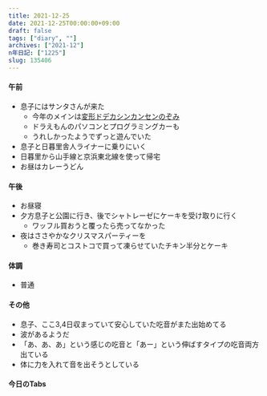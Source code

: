 ```yaml
---
title: 2021-12-25
date: 2021-12-25T00:00:00+09:00
draft: false
tags: ["diary", ""]
archives: ["2021-12"]
n年日記: ["1225"]
slug: 135406
---
```

#### 午前
- 息子にはサンタさんが来た
  - 今年のメインは[変形ドデカシンカンセンのぞみ](https://www.takaratomy.co.jp/products/plarail/tettei/set/2021dodeka/index.htm)
  - ドラえもんのパソコンとプログラミングカーも
  - うれしかったようでずっと遊んでいた
- 息子と日暮里舎人ライナーに乗りにいく
- 日暮里から山手線と京浜東北線を使って帰宅
- お昼はカレーうどん
#### 午後
- お昼寝
- 夕方息子と公園に行き、後でシャトレーゼにケーキを受け取りに行く
  - ワッフル買おうと覆ったら売ってなかった
- 夜はささやかなクリスマスパーティーを
  - 巻き寿司とコストコで買って凍らせていたチキン半分とケーキ
#### 体調
- 普通
#### その他
- 息子、ここ3,4日収まっていて安心していた吃音がまた出始めてる
- 波があるようだ
- 「あ、あ、あ」という感じの吃音と「あー」という伸ばすタイプの吃音両方出ている
- 体に力を入れて音を出そうとしている
#### 今日のTabs